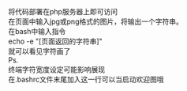 <title>Bash painter</title>
<p>
    将代码部署在php服务器上即可访问
    <br>在页面中输入jpg或png格式的图片，将输出一个字符串。
    <br>在bash中输入指令
    <br>echo -e "[页面返回的字符串]"
    <br>就可以看见字符画了
    <br>Ps.
    <br>终端字符宽度设定可能影响展现
    <br>在.bashrc文件末尾加入这一行可以当启动欢迎图哦
</p>

